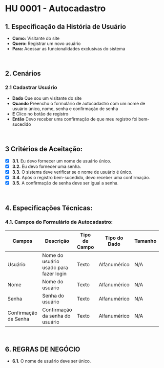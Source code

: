 # HU 0001 - Autocadastro

## 1. Especificação da História de Usuário

- **Como:** Visitante do site
- **Quero:** Registrar um novo usuário
- **Para:** Acessar as funcionalidades exclusivas do sistema

<br>

## 2. Cenários

### **2.1 Cadastrar Usuário**

- **Dado** Que sou um visitante do site
- **Quando** Preencho o formulário de autocadastro com um nome de usuário único, nome, senha e confirmação de senha
- **E** Clico no botão de registro
- **Então** Devo receber uma confirmação de que meu registro foi bem-sucedido

<br>

## 3 Critérios de Aceitação:

- [x] **3.1.** Eu devo fornecer um nome de usuário único.
- [x] **3.2.** Eu devo fornecer uma senha.
- [x] **3.3.** O sistema deve verificar se o nome de usuário é único.
- [x] **3.4.** Após o registro bem-sucedido, devo receber uma confirmação.
- [x] **3.5.** A confirmação de senha deve ser igual a senha.

<br>

## 4. Especificações Técnicas:

### 4.1. Campos do Formulário de Autocadastro:

| Campos               | Descrição                              | Tipo de Campo | Tipo do Dado | Tamanho | Máscara | Editável | Obrigatório | Regras |
| -------------------- | -------------------------------------- | ------------- | ------------ | ------- | ------- | -------- | ----------- | ------ |
| Usuário              | Nome do usuário usado para fazer login | Texto         | Alfanumérico | N/A     | N/A     | S        | S           | N/A    |
| Nome                 | Nome do usuário                        | Texto         | Alfanumérico | N/A     | N/A     | S        | S           | N/A    |
| Senha                | Senha do usuário                       | Texto         | Alfanumérico | N/A     | Senha   | S        | S           | N/A    |
| Confirmação de Senha | Confirmação da senha do usuário        | Texto         | Alfanumérico | N/A     | Senha   | S        | S           | N/A    |

<br>

## 6. REGRAS DE NEGÓCIO

- **6.1.** O nome de usuário deve ser único.

